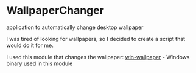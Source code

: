 # WallpaperChanger
 application to automatically change desktop wallpaper

I was tired of looking for wallpapers, so I decided to create a script that would do it for me.


I used this module that changes the wallpaper:
<a href="https://github.com/sindresorhus/win-wallpaper">win-wallpaper</a> - Windows binary used in this module
